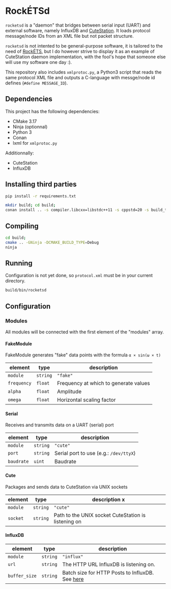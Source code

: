 # RockÉTSd

`rocketsd` is a "daemon" that bridges between serial input (UART) and external
software, namely InfluxDB and [CuteStation](https://github.com/ngc7293/cutestation).
It loads protocol message/node IDs from an XML file but not packet structure.

`rocketsd` is not intented to be general-purpose software, it is tailored to the
need of [RockÉTS](https://clubrockets.ca), but I do however strive to display it
as an example of CuteStation daemon implementation, with the fool's hope that
someone else will use my software one day :).

This repository also includes `xmlprotoc.py`, a Python3 script that reads the
same protocol XML file and outputs a C-language with messge/node id defines
(`#define MESSAGE_ID`).

## Dependencies

This project has the following dependencies:

- CMake 3.17
- Ninja (optionnal)
- Python 3
- Conan
- lxml for `xmlprotoc.py`

Additionnally:

- CuteStation
- InfluxDB

## Installing third parties

```bash
pip install -r requirements.txt

mkdir build; cd build;
conan install .. -s compiler.libcxx=libstdc++11 -s cppstd=20 -s build_type=Debug
```

## Compiling

```bash
cd build;
cmake .. -GNinja -DCMAKE_BUILD_TYPE=Debug
ninja
```

## Running

Configuration is not yet done, so `protocol.xml` must be in your current directory.

```bash
build/bin/rocketsd
```

## Configuration

### Modules

All modules will be connected with the first element of the "modules" array.

#### FakeModule

FakeModule generates "fake" data points with the formula `α × sin(ω × t)`

| element     | type     | description                           |
|-------------|----------|---------------------------------------|
| `module`    | `string` | `"fake"`                              |
| `frequency` | `float`  | Frequency at which to generate values |
| `alpha`     | `float`  | Amplitude                             |
| `omega`     | `float`  | Horizontal scaling factor             |

#### Serial

Receives and transmits data on a UART (serial) port

| element    | type     | description                            |
|------------|----------|----------------------------------------|
| `module`   | `string` | `"cute"`                               |
| `port`     | `string` | Serial port to use (e.g.: `/dev/ttyX`) |
| `baudrate` | `uint`   | Baudrate                               |

#### Cute

Packages and sends data to CuteStation via UNIX sockets

| element  | type     | description                             x            |
|----------|----------|-----------------------------------------------------|
| `module` | `string` | `"cute"`                                            |
| `socket` | `string` | Path to the UNIX socket CuteStation is listening on |

#### InfluxDB

| element       | type     | description                                         |
|---------------|----------|-----------------------------------------------------|
| `module`      | `string` | `"influx"`                                          |
| `url`         | `string` | The HTTP URL InfluxDB is listening on.              |
| `buffer_size` | `string` | Batch size for HTTP Posts to InfluxDB. See [here](https://docs.influxdata.com/influxdb/v1.7/tools/api/#request-body-1) |
